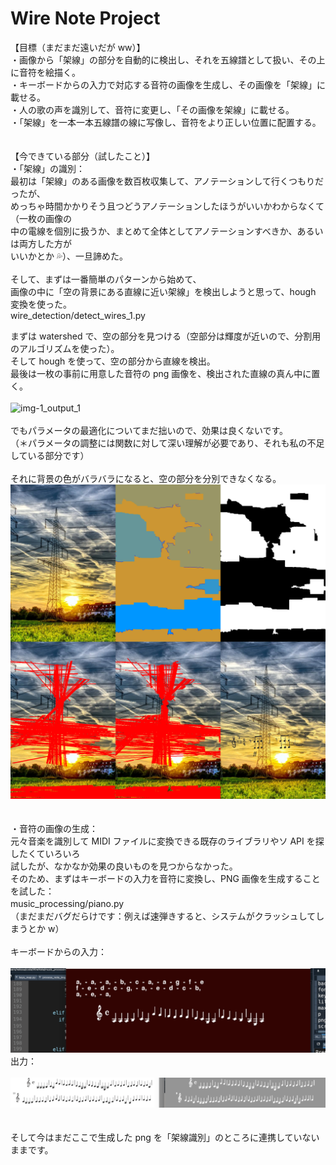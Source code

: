 # Wire Note Project

【目標（まだまだ遠いだが ww）】  
・画像から「架線」の部分を自動的に検出し、それを五線譜として扱い、その上に音符を絵描く。  
・キーボードからの入力で対応する音符の画像を生成し、その画像を「架線」に載せる。  
・人の歌の声を識別して、音符に変更し、「その画像を架線」に載せる。  
・「架線」を一本一本五線譜の線に写像し、音符をより正しい位置に配置する。
<br>
<br>  
【今できている部分（試したこと）】  
・「架線」の識別：  
最初は「架線」のある画像を数百枚収集して、アノテーションして行くつもりだったが、  
めっちゃ時間かかりそう且つどうアノテーションしたほうがいいかわからなくて（一枚の画像の  
中の電線を個別に扱うか、まとめて全体としてアノテーションすべきか、あるいは両方した方が  
いいかとか 💦）、一旦諦めた。
<br>
<br>
そして、まずは一番簡単のパターンから始めて、  
画像の中に「空の背景にある直線に近い架線」を検出しようと思って、hough 変換を使った。  
wire_detection/detect_wires_1.py

まずは watershed で、空の部分を見つける（空部分は輝度が近いので、分割用のアルゴリズムを使った）。  
そして hough を使って、空の部分から直線を検出。  
最後は一枚の事前に用意した音符の png 画像を、検出された直線の真ん中に置く。　  
<br>
![img-1_output_1](./素材/readme-imgs/img-1_output_1.png)  
<br>
でもパラメータの最適化についてまだ拙いので、効果は良くないです。  
（＊パラメータの調整には関数に対して深い理解が必要であり、それも私の不足している部分です）  
<br>
それに背景の色がバラバラになると、空の部分を分別できなくなる。
<br>
![img-13_output_1](./素材/readme-imgs/img-13_output_1.png)  
<br>
<br>
・音符の画像の生成：  
元々音楽を識別して MIDI ファイルに変換できる既存のライブラリやソ API を探したくていろいろ  
試したが、なかなか効果の良いものを見つからなかった。  
そのため、まずはキーボードの入力を音符に変換し、PNG 画像を生成することを試した：  
music_processing/piano.py 　  
（まだまだバグだらけです：例えば速弾きすると、システムがクラッシュしてしまうとか w）
<br>
<br>
キーボードからの入力：  
<br>
![screenshot-1](./素材/readme-imgs/screenshot-1.png)
<br>
出力：  
<br>
![screenshot-2](./素材/readme-imgs/screenshot-2.png)
<br>  
<br>
そして今はまだここで生成した png を「架線識別」のところに連携していないままです。
